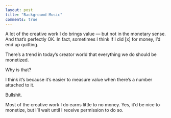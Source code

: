 ```yaml
---
layout: post
title: "Background Music"
comments: true
---
```


A lot of the creative work I do brings value — but not in the monetary sense. And that’s perfectly OK. In fact, sometimes I think if I did [x] for money, I’d end up quitting.

There’s a trend in today’s creator world that everything we do should be monetized.

Why is that?

I think it’s because it’s easier to measure value when there’s a number attached to it.

Bullshit.

Most of the creative work I do earns little to no money. Yes, it’d be nice to monetize, but I’ll wait until I receive permission to do so.
